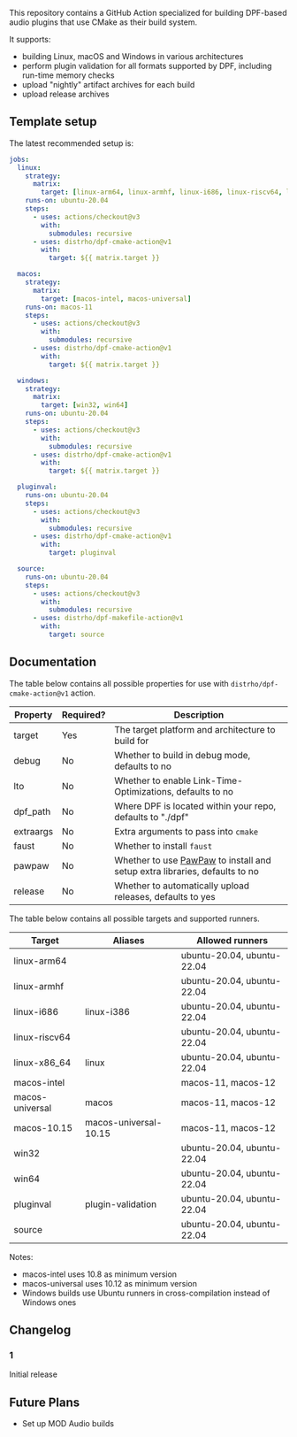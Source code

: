 
This repository contains a GitHub Action specialized for building DPF-based audio plugins that use CMake as their build system.

It supports:

- building Linux, macOS and Windows in various architectures
- perform plugin validation for all formats supported by DPF, including run-time memory checks
- upload "nightly" artifact archives for each build
- upload release archives

## Template setup

The latest recommended setup is:

```yaml
jobs:
  linux:
    strategy:
      matrix:
        target: [linux-arm64, linux-armhf, linux-i686, linux-riscv64, linux-x86_64]
    runs-on: ubuntu-20.04
    steps:
      - uses: actions/checkout@v3
        with:
          submodules: recursive
      - uses: distrho/dpf-cmake-action@v1
        with:
          target: ${{ matrix.target }}

  macos:
    strategy:
      matrix:
        target: [macos-intel, macos-universal]
    runs-on: macos-11
    steps:
      - uses: actions/checkout@v3
        with:
          submodules: recursive
      - uses: distrho/dpf-cmake-action@v1
        with:
          target: ${{ matrix.target }}

  windows:
    strategy:
      matrix:
        target: [win32, win64]
    runs-on: ubuntu-20.04
    steps:
      - uses: actions/checkout@v3
        with:
          submodules: recursive
      - uses: distrho/dpf-cmake-action@v1
        with:
          target: ${{ matrix.target }}

  pluginval:
    runs-on: ubuntu-20.04
    steps:
      - uses: actions/checkout@v3
        with:
          submodules: recursive
      - uses: distrho/dpf-cmake-action@v1
        with:
          target: pluginval

  source:
    runs-on: ubuntu-20.04
    steps:
      - uses: actions/checkout@v3
        with:
          submodules: recursive
      - uses: distrho/dpf-makefile-action@v1
        with:
          target: source
```

## Documentation

The table below contains all possible properties for use with `distrho/dpf-cmake-action@v1` action.

| Property  | Required? | Description                                                |
| --------- | --------- | ---------------------------------------------------------- |
| target    | Yes       | The target platform and architecture to build for          |
| debug     | No        | Whether to build in debug mode, defaults to no             |
| lto       | No        | Whether to enable Link-Time-Optimizations, defaults to no  |
| dpf_path  | No        | Where DPF is located within your repo, defaults to "./dpf" |
| extraargs | No        | Extra arguments to pass into `cmake`                       |
| faust     | No        | Whether to install `faust`                                 |
| pawpaw    | No        | Whether to use [PawPaw](https://github.com/DISTRHO/PawPaw/) to install and setup extra libraries, defaults to no |
| release   | No        | Whether to automatically upload releases, defaults to yes  |

The table below contains all possible targets and supported runners.

| Target          | Aliases               | Allowed runners            |
| --------------- | --------------------- | -------------------------- |
| linux-arm64     |                       | ubuntu-20.04, ubuntu-22.04 |
| linux-armhf     |                       | ubuntu-20.04, ubuntu-22.04 |
| linux-i686      | linux-i386            | ubuntu-20.04, ubuntu-22.04 |
| linux-riscv64   |                       | ubuntu-20.04, ubuntu-22.04 |
| linux-x86_64    | linux                 | ubuntu-20.04, ubuntu-22.04 |
| macos-intel     |                       | macos-11, macos-12         |
| macos-universal | macos                 | macos-11, macos-12         |
| macos-10.15     | macos-universal-10.15 | macos-11, macos-12         |
| win32           |                       | ubuntu-20.04, ubuntu-22.04 |
| win64           |                       | ubuntu-20.04, ubuntu-22.04 |
| pluginval       | plugin-validation     | ubuntu-20.04, ubuntu-22.04 |
| source          |                       | ubuntu-20.04, ubuntu-22.04 |

Notes:
 - macos-intel uses 10.8 as minimum version
 - macos-universal uses 10.12 as minimum version
 - Windows builds use Ubuntu runners in cross-compilation instead of Windows ones

## Changelog

### 1

Initial release

## Future Plans

- Set up MOD Audio builds
